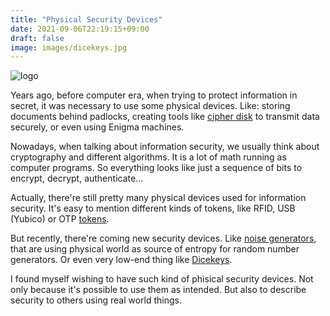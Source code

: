 ```yaml
---
title: "Physical Security Devices"
date: 2021-09-06T22:19:15+09:00
draft: false
image: images/dicekeys.jpg
---
```


![logo](/images/dicekeys.jpg)

Years ago, before computer era, when trying to protect information in secret,
it was necessary to use some physical devices.
Like: storing documents behind padlocks,
creating tools like [cipher disk](https://en.wikipedia.org/wiki/Cipher_disk)
to transmit data securely,
or even using Enigma machines.

Nowadays, when talking about information security,
we usually think about cryptography and different algorithms.
It is a lot of math running as computer programs.
So everything looks like just a sequence of bits to encrypt, decrypt, authenticate...

Actually, there're still pretty many physical devices used for information security.
It's easy to mention different kinds of tokens, like RFID, USB (Yubico) or OTP [tokens](https://en.wikipedia.org/wiki/Security_token).

But recently, there're coming new security devices.
Like [noise generators](https://www.crowdsupply.com/13-37/infinite-noise-trng),
that are using physical world as source of entropy for random number generators.
Or even very low-end thing like [Dicekeys](https://dicekeys.com/).

I found myself wishing to have such kind of phisical security devices.
Not only because it's possible to use them as intended.
But also to describe security to others using real world things.
